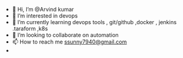 - 👋 Hi, I’m @Arvind kumar  
- 👀 I’m interested in devops
- 🌱 I’m currently learning  devops tools , git/github ,docker , jenkins .taraform ,k8s
- 💞️ I’m looking to collaborate on automation
- 📫 How to reach me ssunny7940@gmail.com
- 

<!---
kriti1217/kriti1217 is a ✨ special ✨ repository because its `README.md` (this file) appears on your GitHub profile.
You can click the Preview link to take a look at your changes.
--->
